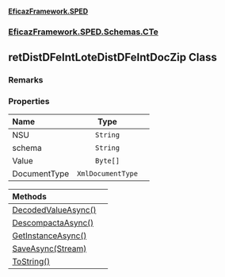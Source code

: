 #### [EficazFramework.SPED](EficazFrameworkSPED.md 'EficazFramework SPED')
### [EficazFramework.SPED.Schemas.CTe](EficazFramework.SPED.Schemas.CTe.md 'EficazFramework.SPED.Schemas.CTe')

## retDistDFeIntLoteDistDFeIntDocZip Class

### Remarks
### Properties

| Name | Type | |
| :--- | :---: | :--- |
| NSU | `String` |  |
| schema | `String` |  |
| Value | `Byte[]` |  |
| DocumentType | `XmlDocumentType` |  |

| Methods | |
| :--- | :--- |
| [DecodedValueAsync()](EficazFramework.SPED.Schemas.CTe/retDistDFeIntLoteDistDFeIntDocZip/DecodedValueAsync().md 'EficazFramework.SPED.Schemas.CTe.retDistDFeIntLoteDistDFeIntDocZip.DecodedValueAsync()') | |
| [DescompactaAsync()](EficazFramework.SPED.Schemas.CTe/retDistDFeIntLoteDistDFeIntDocZip/DescompactaAsync().md 'EficazFramework.SPED.Schemas.CTe.retDistDFeIntLoteDistDFeIntDocZip.DescompactaAsync()') | |
| [GetInstanceAsync()](EficazFramework.SPED.Schemas.CTe/retDistDFeIntLoteDistDFeIntDocZip/GetInstanceAsync().md 'EficazFramework.SPED.Schemas.CTe.retDistDFeIntLoteDistDFeIntDocZip.GetInstanceAsync()') | |
| [SaveAsync(Stream)](EficazFramework.SPED.Schemas.CTe/retDistDFeIntLoteDistDFeIntDocZip/SaveAsync(Stream).md 'EficazFramework.SPED.Schemas.CTe.retDistDFeIntLoteDistDFeIntDocZip.SaveAsync(System.IO.Stream)') | |
| [ToString()](EficazFramework.SPED.Schemas.CTe/retDistDFeIntLoteDistDFeIntDocZip/ToString().md 'EficazFramework.SPED.Schemas.CTe.retDistDFeIntLoteDistDFeIntDocZip.ToString()') | |
